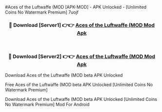 #Aces of the Luftwaffe (MOD [APK-MOD] - APK Unlocked - [Unlimited Coins No Watermark Premium] 7uojf



<div align="center">

<h3>🔴 Download [Server1] 👉👉 <a href="https://momento.my/?title=Aces_of_the_Luftwaffe_(MOD">Aces of the Luftwaffe (MOD Mod Apk</a></h3><br>

<h3>🔴 Download [Server2] 👉👉 <a href="https://momento.my/?title=Aces_of_the_Luftwaffe_(MOD">Aces of the Luftwaffe (MOD Mod Apk</a></h3>
</div>



Download Aces of the Luftwaffe (MOD beta APK Unlocked

Free Aces of the Luftwaffe (MOD beta APK Unlocked [Unlimited Coins No Watermark Premium]

Download Aces of the Luftwaffe (MOD beta APK Unlocked [Unlimited Coins No Watermark Premium] Mod For Android
